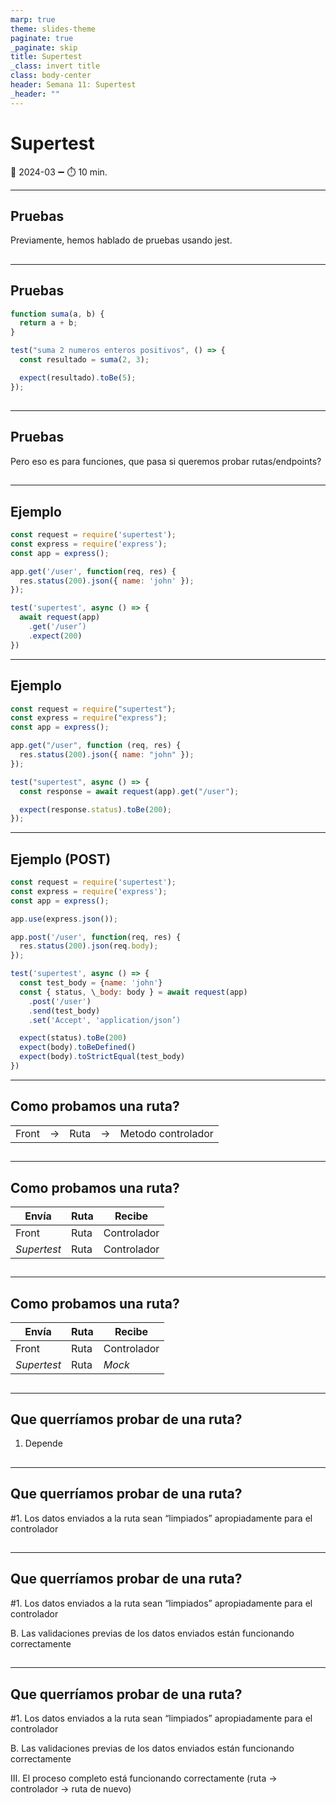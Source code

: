 ```yaml
---
marp: true
theme: slides-theme
paginate: true
_paginate: skip
title: Supertest
_class: invert title
class: body-center
header: Semana 11: Supertest
_header: ""
---
```


# Supertest

:pencil: 2024-03 :heavy_minus_sign: :stopwatch: 10 min.

---

<!--
_class: body-center align-center
 -->

## Pruebas

Previamente, hemos hablado de pruebas usando jest.

##

---

## Pruebas

```js
function suma(a, b) {
  return a + b;
}

test("suma 2 numeros enteros positivos", () => {
  const resultado = suma(2, 3);

  expect(resultado).toBe(5);
});
```

##

---

<!--
_class: body-center align-center
 -->

## Pruebas

Pero eso es para funciones, que pasa si queremos probar
rutas/endpoints?

##

---

## Ejemplo

```js
const request = require('supertest');
const express = require('express');
const app = express();

app.get('/user', function(req, res) {
  res.status(200).json({ name: 'john' });
});

test('supertest', async () => {
  await request(app)
    .get('/user’)
    .expect(200)
})
```

---

## Ejemplo

```js
const request = require("supertest");
const express = require("express");
const app = express();

app.get("/user", function (req, res) {
  res.status(200).json({ name: "john" });
});

test("supertest", async () => {
  const response = await request(app).get("/user");

  expect(response.status).toBe(200);
});
```

---

## Ejemplo (POST)

```js
const request = require('supertest');
const express = require('express');
const app = express();

app.use(express.json());

app.post('/user', function(req, res) {
  res.status(200).json(req.body);
});

test('supertest', async () => {
  const test_body = {name: 'john'}
  const { status, \_body: body } = await request(app)
    .post('/user')
    .send(test_body)
    .set('Accept', 'application/json’)

  expect(status).toBe(200)
  expect(body).toBeDefined()
  expect(body).toStrictEqual(test_body)
})
```

---

<!--
_class: body-center align-center
 -->

## Como probamos una ruta?

|       |     |      |     |                    |
| ----- | --- | ---- | --- | ------------------ |
| Front | ->  | Ruta | ->  | Metodo controlador |

##

---

<!--
_class: body-center align-center
 -->

## Como probamos una ruta?

| Envía       | Ruta | Recibe      |
| ----------- | ---- | ----------- |
| Front       | Ruta | Controlador |
| _Supertest_ | Ruta | Controlador |

##

---

<!--
_class: body-center align-center
 -->

## Como probamos una ruta?

| Envía       | Ruta | Recibe      |
| ----------- | ---- | ----------- |
| Front       | Ruta | Controlador |
| _Supertest_ | Ruta | _Mock_      |

##

---

## Que querríamos probar de una ruta?

1. Depende

##

---

## Que querríamos probar de una ruta?

#1. Los datos enviados a la ruta sean “limpiados” apropiadamente para el controlador

##

##

---

## Que querríamos probar de una ruta?

#1. Los datos enviados a la ruta sean “limpiados” apropiadamente para el controlador

B. Las validaciones previas de los datos enviados están funcionando correctamente

##

---

## Que querríamos probar de una ruta?

#1. Los datos enviados a la ruta sean “limpiados” apropiadamente para el controlador

B. Las validaciones previas de los datos enviados están funcionando correctamente

III. El proceso completo está funcionando correctamente (ruta -> controlador -> ruta de nuevo)
